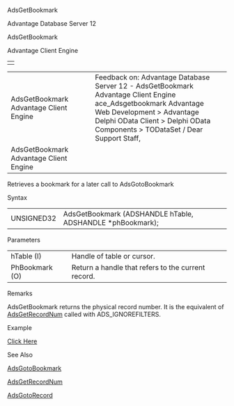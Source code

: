 AdsGetBookmark




Advantage Database Server 12  

AdsGetBookmark

Advantage Client Engine

|  |
| --- |
|  |

|  |  |  |  |  |
| --- | --- | --- | --- | --- |
| AdsGetBookmark  Advantage Client Engine |  |  | Feedback on: Advantage Database Server 12 - AdsGetBookmark Advantage Client Engine ace\_Adsgetbookmark Advantage Web Development > Advantage Delphi OData Client > Delphi OData Components > TODataSet / Dear Support Staff, |  |
| AdsGetBookmark  Advantage Client Engine |  |  |  |  |

Retrieves a bookmark for a later call to AdsGotoBookmark

Syntax

|  |  |
| --- | --- |
| UNSIGNED32 | AdsGetBookmark (ADSHANDLE hTable,  ADSHANDLE \*phBookmark); |

Parameters

|  |  |
| --- | --- |
| hTable (I) | Handle of table or cursor. |
| PhBookmark (O) | Return a handle that refers to the current record. |

Remarks

AdsGetBookmark returns the physical record number. It is the equivalent of [AdsGetRecordNum](ace_adsgetrecordnum.htm) called with ADS\_IGNOREFILTERS.

Example

[Click Here](ace_examples.htm#adsgetbookmarkexample)

See Also

[AdsGotoBookmark](ace_adsgotobookmark.htm)

[AdsGetRecordNum](ace_adsgetrecordnum.htm)

[AdsGotoRecord](ace_adsgotorecord.htm)